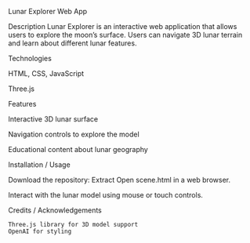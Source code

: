 Lunar Explorer Web App

Description
Lunar Explorer is an interactive web application that allows users to explore the moon’s surface. Users can navigate 3D lunar terrain and learn about different lunar features.

Technologies

HTML, CSS, JavaScript

Three.js

Features

Interactive 3D lunar surface

Navigation controls to explore the model

Educational content about lunar geography

Installation / Usage

Download the repository:
Extract 
Open scene.html in a web browser.

Interact with the lunar model using mouse or touch controls.

Credits / Acknowledgements

    Three.js library for 3D model support
    OpenAI for styling
    
